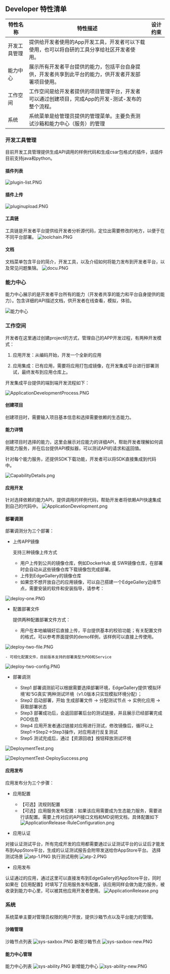 Developer 特性清单
----

|**特性名称**|**特性描述**|**设计约束**|
|---|---|---|
|开发工具管理|提供给开发者使用的App开发工具，开发者可以下载使用，也可以将自研的工具分享给社区开发者使用。||
|能力中心|展示所有开发者平台提供的能力，包括平台自身提供，开发者共享到此平台的能力，供开发者开发部署项目使用。||
|工作空间|工作空间是给开发者提供的项目管理平台，开发者可以通过创建项目，完成App的开发-测试-发布的整个流程。||
|系统|系统菜单是给管理员提供的管理菜单。主要负责测试沙箱和能力中心（服务）的管理||


### 开发工具管理
目前开发工具管理提供生成API调用的样例代码和生成csar包格式的插件，该插件目前支持java和python。

#### 插件列表

![](/uploads/images/2021/developer/plugin-list.PNG "plugin-list.PNG")


#### 插件上传

![](/uploads/images/2021/developer/pluginupload.PNG "pluginupload.PNG")


#### 工具链
工具链是开发者平台提供给开发者分析源代码，定位出需要修改的地方，以便于在不同平台部署。
![](/uploads/images/2021/developer/toolchain.PNG "toolchain.PNG")


#### 文档
文档菜单包含平台的简介，开发工具，以及介绍如何将能力发布到开发者平台，以及常见问题集锦。
![](/uploads/images/2021/developer/docu.PNG "docu.PNG")

### 能力中心
能力中心展示的是开发者平台所有的能力（开发者共享的能力和平台自身提供的能力）。包含详细的API描述文档，供开发者在线查看，模拟，体验。

![能力中心](/uploads/images/2021/developer/abilitycenter.PNG "abilitycenter.PNG")


### 工作空间

开发者在这里通过创建project的方式，管理自己的APP开发过程，有两种开发模式：

1.  应用开发：从编码开始，开发一个全新的应用
    
2.  应用集成：已有应用，需要将应用打包成镜像，在开发集成平台进行部署测试，最终发布到应用仓库上。

开发集成平台提供的端到端开发流程如下：

![](/uploads/images/2020/v1.0/ApplicationDevelopmentProcess.PNG "ApplicationDevelopmentProcess.PNG")

#### 创建项目
创建项目时，需要输入项目基本信息和选择需要依赖的生态能力。


#### 能力详情
创建项目时选择的能力，这里会展示对应能力的详细API，帮助开发者理解如何调用能力服务，并在后台提供API模拟器，可以测试API的请求和返回值。

针对每个能力服务，还提供SDK下载功能，开发者可以将SDK直接集成到代码中。

![](/uploads/images/2020/v1.0/CapabilityDetails.png "CapabilityDetails.png")


#### 应用开发
针对选择依赖的能力API，提供调用的样例代码，帮助开发者将依赖API快速集成到自己的代码中。
![](/uploads/images/2020/v1.0/ApplicationDevelopment.png "ApplicationDevelopment.png")

#### 部署调测
部署调测分为三个部署：
- 上传APP镜像
    
    支持三种镜像上传方式
    - 用户上传到公共的镜像仓库，例如DockerHub 或 SWR镜像仓库，在部署时会自动从这些镜像仓库下载镜像包完成部署。
    - 上传到EdgeGallery的镜像仓库
    - 如果您不想开放自己的应用镜像，可以自己搭建一个EdgeGallery边缘节点，需要安装的软件和安装指导，请参考：

![](/uploads/images/2021/developer/deploy-one.PNG "deploy-one.PNG")

- 配置部署文件

    提供两种配置部署文件方式：
    - 用户在本地编辑好后直接上传，平台提供基本的校验功能；有关配置文件的格式，可以参考界面提供的demo样例，该样例可以直接上传使用。
    
![](/uploads/images/2021/developer/deploy-two-file.PNG "deploy-two-file.PNG")

    - 可视化配置文件，目前版本支持的部署类型为POD和Service
![](/uploads/images/2021/developer/deploy-two-config.PNG "deploy-two-config.PNG")
    

- 部署调测

    - Step1 部署调测前可以根据需要选择部署环境，EdgeGallery提供‘模拟环境’和‘5G真实’两种测试环境（v1.0版本只实现模拟环境分配）；
    - Step2 启动部署，开始 生成部署文件 -> 分配测试节点 -> 实例化应用 -> 获取部署状态
    - Step3 部署成功后，会返回部署后台的测试链接，并且展示已经部署完成POD信息
    - Step4 应用开发者通过链接对应用进行测试，修改镜像后，循环以上Step1->Step2->Step3操作，对应用进行反复测试
    - Step5 测试完成后，通过【资源回收】按钮释放测试环境

![](/uploads/images/2020/v1.0/DeploymentTest.png "DeploymentTest.png")

![](/uploads/images/2020/v1.0/DeploymentTest-DeploySuccess.png "DeploymentTest-DeploySuccess.png")


#### 应用发布
应用发布分为三个步骤：
- 应用配置
    - 【可选】流规则配置
    - 【可选】应用服务发布配置：如果该应用需要成为生态能力服务，需要进行该配置。需要上传对应的API接口文档和MD说明文档，具体配置如下
![](/uploads/images/2020/v1.0/ApplicationRelease-RuleConfiguration.png "ApplicationRelease-RuleConfiguration.png")

- 应用认证

对接认证测试平台，所有完成开发的应用都需要通过认证测试平台的认证后才能发布到AppStore平台，生成的认证测试报告会附带发送给你AppStore平台。
选择测试场景
![](/uploads/images/2021/developer/atp-1.PNG "atp-1.PNG")
执行测试用例
![](/uploads/images/2021/developer/atp-2.PNG "atp-2.PNG")

- 应用发布

认证通过的应用，通过这里可以直接发布到EdgeGallery的AppStore平台，同时如果在【应用配置】时填写了应用服务发布配置，该应用同样会做为能力服务，被收录到能力中心里，可以被其他应用开发者使用。
![](/uploads/images/2020/v1.0/ApplicationRelease.png "ApplicationRelease.png")


### 系统
系统菜单主要对管理员权限的用户开放，提供沙箱节点以及平台能力的管理。

#### 沙箱管理
沙箱节点列表
![](/uploads/images/2021/developer/sys-saxbox.PNG "sys-saxbox.PNG")
新增沙箱节点
![](/uploads/images/2021/developer/sys-saxbox-new.PNG "sys-saxbox-new.PNG")

#### 能力中心管理
能力中心列表
![](/uploads/images/2021/developer/sys-ability.PNG "sys-ability.PNG")
新增能力中心
![](/uploads/images/2021/developer/sys-ability-new.PNG "sys-ability-new.PNG")